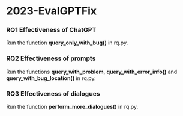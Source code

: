 # 2023-EvalGPTFix

### RQ1 Effectiveness of ChatGPT

Run the function **query_only_with_bug()** in rq.py.

### RQ2 Effectiveness of prompts

Run the functions **query_with_problem**, **query_with_error_info()** and **query_with_bug_location()** in rq.py.

### RQ3 Effectiveness of dialogues

Run the function **perform_more_dialogues()** in rq.py.
